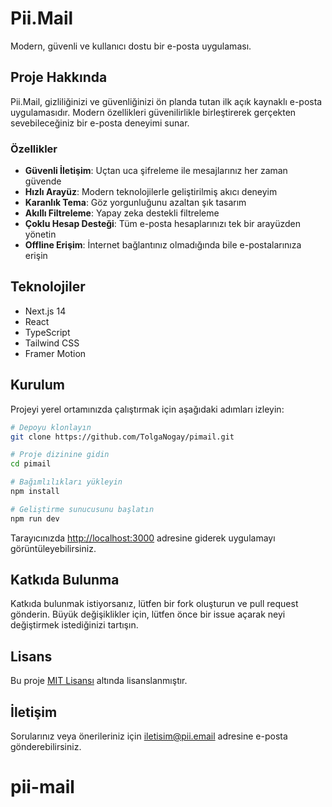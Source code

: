 # Pii.Mail

Modern, güvenli ve kullanıcı dostu bir e-posta uygulaması.

## Proje Hakkında

Pii.Mail, gizliliğinizi ve güvenliğinizi ön planda tutan ilk açık kaynaklı e-posta uygulamasıdır. Modern özellikleri güvenilirlikle birleştirerek gerçekten sevebileceğiniz bir e-posta deneyimi sunar.

### Özellikler

- **Güvenli İletişim**: Uçtan uca şifreleme ile mesajlarınız her zaman güvende
- **Hızlı Arayüz**: Modern teknolojilerle geliştirilmiş akıcı deneyim
- **Karanlık Tema**: Göz yorgunluğunu azaltan şık tasarım
- **Akıllı Filtreleme**: Yapay zeka destekli filtreleme
- **Çoklu Hesap Desteği**: Tüm e-posta hesaplarınızı tek bir arayüzden yönetin
- **Offline Erişim**: İnternet bağlantınız olmadığında bile e-postalarınıza erişin

## Teknolojiler

- Next.js 14
- React
- TypeScript
- Tailwind CSS
- Framer Motion

## Kurulum

Projeyi yerel ortamınızda çalıştırmak için aşağıdaki adımları izleyin:

```bash
# Depoyu klonlayın
git clone https://github.com/TolgaNogay/pimail.git

# Proje dizinine gidin
cd pimail

# Bağımlılıkları yükleyin
npm install

# Geliştirme sunucusunu başlatın
npm run dev
```

Tarayıcınızda [http://localhost:3000](http://localhost:3000) adresine giderek uygulamayı görüntüleyebilirsiniz.

## Katkıda Bulunma

Katkıda bulunmak istiyorsanız, lütfen bir fork oluşturun ve pull request gönderin. Büyük değişiklikler için, lütfen önce bir issue açarak neyi değiştirmek istediğinizi tartışın.

## Lisans

Bu proje [MIT Lisansı](LICENSE) altında lisanslanmıştır.

## İletişim

Sorularınız veya önerileriniz için [iletisim@pii.email](mailto:iletisim@pii.email) adresine e-posta gönderebilirsiniz.
# pii-mail
